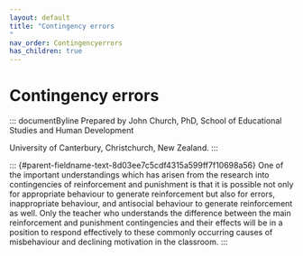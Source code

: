 ```yaml
---
layout: default
title: "Contingency errors 
"
nav_order: Contingencyerrors
has_children: true
---
```

# Contingency errors 


::: documentByline
Prepared by John Church, PhD, School of Educational Studies and Human
Development

University of Canterbury, Christchurch, New Zealand.
:::

::: {#parent-fieldname-text-8d03ee7c5cdf4315a599ff7f10698a56}
One of the important understandings which has arisen from the research
into contingencies of reinforcement and punishment is that it is
possible not only for appropriate behaviour to generate reinforcement
but also for errors, inappropriate behaviour, and antisocial behaviour
to generate reinforcement as well. Only the teacher who understands the
difference between the main reinforcement and punishment contingencies
and their effects will be in a position to respond effectively to these
commonly occurring causes of misbehaviour and declining motivation in
the classroom.
:::
